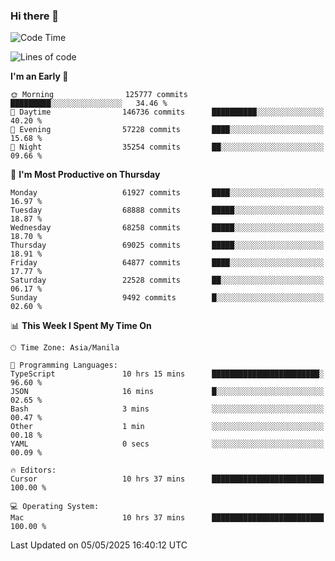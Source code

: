 ### Hi there 👋

<!--START_SECTION:waka-->
![Code Time](http://img.shields.io/badge/Code%20Time-6%2C025%20hrs%2032%20mins-blue)

![Lines of code](https://img.shields.io/badge/From%20Hello%20World%20I%27ve%20Written-130.4%20million%20lines%20of%20code-blue)

**I'm an Early 🐤** 

```text
🌞 Morning                125777 commits      █████████░░░░░░░░░░░░░░░░   34.46 % 
🌆 Daytime                146736 commits      ██████████░░░░░░░░░░░░░░░   40.20 % 
🌃 Evening                57228 commits       ████░░░░░░░░░░░░░░░░░░░░░   15.68 % 
🌙 Night                  35254 commits       ██░░░░░░░░░░░░░░░░░░░░░░░   09.66 % 
```
📅 **I'm Most Productive on Thursday** 

```text
Monday                   61927 commits       ████░░░░░░░░░░░░░░░░░░░░░   16.97 % 
Tuesday                  68888 commits       █████░░░░░░░░░░░░░░░░░░░░   18.87 % 
Wednesday                68258 commits       █████░░░░░░░░░░░░░░░░░░░░   18.70 % 
Thursday                 69025 commits       █████░░░░░░░░░░░░░░░░░░░░   18.91 % 
Friday                   64877 commits       ████░░░░░░░░░░░░░░░░░░░░░   17.77 % 
Saturday                 22528 commits       ██░░░░░░░░░░░░░░░░░░░░░░░   06.17 % 
Sunday                   9492 commits        █░░░░░░░░░░░░░░░░░░░░░░░░   02.60 % 
```


📊 **This Week I Spent My Time On** 

```text
🕑︎ Time Zone: Asia/Manila

💬 Programming Languages: 
TypeScript               10 hrs 15 mins      ████████████████████████░   96.60 % 
JSON                     16 mins             █░░░░░░░░░░░░░░░░░░░░░░░░   02.65 % 
Bash                     3 mins              ░░░░░░░░░░░░░░░░░░░░░░░░░   00.47 % 
Other                    1 min               ░░░░░░░░░░░░░░░░░░░░░░░░░   00.18 % 
YAML                     0 secs              ░░░░░░░░░░░░░░░░░░░░░░░░░   00.09 % 

🔥 Editors: 
Cursor                   10 hrs 37 mins      █████████████████████████   100.00 % 

💻 Operating System: 
Mac                      10 hrs 37 mins      █████████████████████████   100.00 % 
```


 Last Updated on 05/05/2025 16:40:12 UTC
<!--END_SECTION:waka-->


<!--
**rad182/rad182** is a ✨ _special_ ✨ repository because its `README.md` (this file) appears on your GitHub profile.

Here are some ideas to get you started:

- 🔭 I’m currently working on ...
- 🌱 I’m currently learning ...
- 👯 I’m looking to collaborate on ...
- 🤔 I’m looking for help with ...
- 💬 Ask me about ...
- 📫 How to reach me: ...
- 😄 Pronouns: ...
- ⚡ Fun fact: ...
-->
